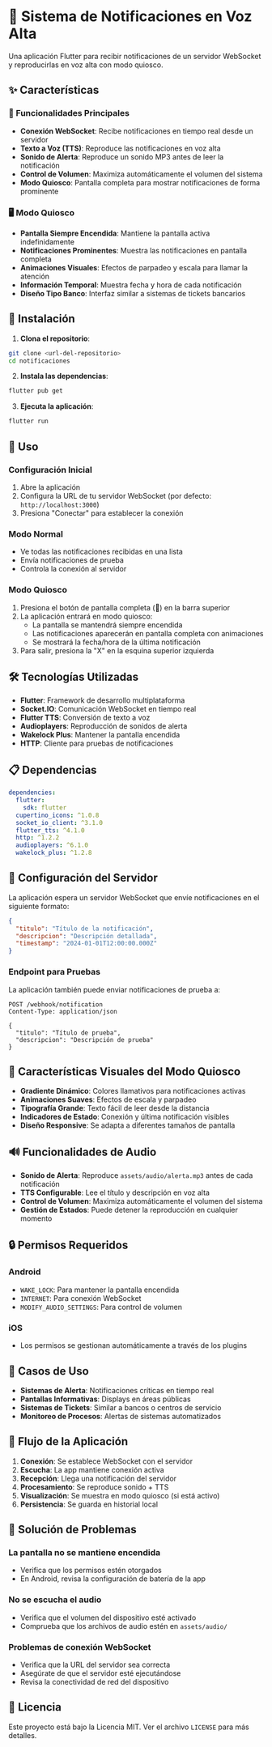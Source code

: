 # 🔔 Sistema de Notificaciones en Voz Alta

Una aplicación Flutter para recibir notificaciones de un servidor WebSocket y reproducirlas en voz alta con modo quiosco.

## ✨ Características

### 🎯 Funcionalidades Principales
- **Conexión WebSocket**: Recibe notificaciones en tiempo real desde un servidor
- **Texto a Voz (TTS)**: Reproduce las notificaciones en voz alta
- **Sonido de Alerta**: Reproduce un sonido MP3 antes de leer la notificación
- **Control de Volumen**: Maximiza automáticamente el volumen del sistema
- **Modo Quiosco**: Pantalla completa para mostrar notificaciones de forma prominente

### 🖥️ Modo Quiosco
- **Pantalla Siempre Encendida**: Mantiene la pantalla activa indefinidamente
- **Notificaciones Prominentes**: Muestra las notificaciones en pantalla completa
- **Animaciones Visuales**: Efectos de parpadeo y escala para llamar la atención
- **Información Temporal**: Muestra fecha y hora de cada notificación
- **Diseño Tipo Banco**: Interfaz similar a sistemas de tickets bancarios

## 🚀 Instalación

1. **Clona el repositorio**:
```bash
git clone <url-del-repositorio>
cd notificaciones
```

2. **Instala las dependencias**:
```bash
flutter pub get
```

3. **Ejecuta la aplicación**:
```bash
flutter run
```

## 📱 Uso

### Configuración Inicial
1. Abre la aplicación
2. Configura la URL de tu servidor WebSocket (por defecto: `http://localhost:3000`)
3. Presiona "Conectar" para establecer la conexión

### Modo Normal
- Ve todas las notificaciones recibidas en una lista
- Envía notificaciones de prueba
- Controla la conexión al servidor

### Modo Quiosco
1. Presiona el botón de pantalla completa (🔲) en la barra superior
2. La aplicación entrará en modo quiosco:
   - La pantalla se mantendrá siempre encendida
   - Las notificaciones aparecerán en pantalla completa con animaciones
   - Se mostrará la fecha/hora de la última notificación
3. Para salir, presiona la "X" en la esquina superior izquierda

## 🛠️ Tecnologías Utilizadas

- **Flutter**: Framework de desarrollo multiplataforma
- **Socket.IO**: Comunicación WebSocket en tiempo real
- **Flutter TTS**: Conversión de texto a voz
- **Audioplayers**: Reproducción de sonidos de alerta
- **Wakelock Plus**: Mantener la pantalla encendida
- **HTTP**: Cliente para pruebas de notificaciones

## 📋 Dependencias

```yaml
dependencies:
  flutter:
    sdk: flutter
  cupertino_icons: ^1.0.8
  socket_io_client: ^3.1.0
  flutter_tts: ^4.1.0
  http: ^1.2.2
  audioplayers: ^6.1.0
  wakelock_plus: ^1.2.8
```

## 🔧 Configuración del Servidor

La aplicación espera un servidor WebSocket que envíe notificaciones en el siguiente formato:

```json
{
  "titulo": "Título de la notificación",
  "descripcion": "Descripción detallada",
  "timestamp": "2024-01-01T12:00:00.000Z"
}
```

### Endpoint para Pruebas
La aplicación también puede enviar notificaciones de prueba a:
```
POST /webhook/notification
Content-Type: application/json

{
  "titulo": "Título de prueba",
  "descripcion": "Descripción de prueba"
}
```

## 🎨 Características Visuales del Modo Quiosco

- **Gradiente Dinámico**: Colores llamativos para notificaciones activas
- **Animaciones Suaves**: Efectos de escala y parpadeo
- **Tipografía Grande**: Texto fácil de leer desde la distancia
- **Indicadores de Estado**: Conexión y última notificación visibles
- **Diseño Responsive**: Se adapta a diferentes tamaños de pantalla

## 🔊 Funcionalidades de Audio

- **Sonido de Alerta**: Reproduce `assets/audio/alerta.mp3` antes de cada notificación
- **TTS Configurable**: Lee el título y descripción en voz alta
- **Control de Volumen**: Maximiza automáticamente el volumen del sistema
- **Gestión de Estados**: Puede detener la reproducción en cualquier momento

## 🔒 Permisos Requeridos

### Android
- `WAKE_LOCK`: Para mantener la pantalla encendida
- `INTERNET`: Para conexión WebSocket
- `MODIFY_AUDIO_SETTINGS`: Para control de volumen

### iOS
- Los permisos se gestionan automáticamente a través de los plugins

## 🎯 Casos de Uso

- **Sistemas de Alerta**: Notificaciones críticas en tiempo real
- **Pantallas Informativas**: Displays en áreas públicas
- **Sistemas de Tickets**: Similar a bancos o centros de servicio
- **Monitoreo de Procesos**: Alertas de sistemas automatizados

## 🔄 Flujo de la Aplicación

1. **Conexión**: Se establece WebSocket con el servidor
2. **Escucha**: La app mantiene conexión activa
3. **Recepción**: Llega una notificación del servidor
4. **Procesamiento**: Se reproduce sonido + TTS
5. **Visualización**: Se muestra en modo quiosco (si está activo)
6. **Persistencia**: Se guarda en historial local

## 🐛 Solución de Problemas

### La pantalla no se mantiene encendida
- Verifica que los permisos estén otorgados
- En Android, revisa la configuración de batería de la app

### No se escucha el audio
- Verifica que el volumen del dispositivo esté activado
- Comprueba que los archivos de audio estén en `assets/audio/`

### Problemas de conexión WebSocket
- Verifica que la URL del servidor sea correcta
- Asegúrate de que el servidor esté ejecutándose
- Revisa la conectividad de red del dispositivo

## 📄 Licencia

Este proyecto está bajo la Licencia MIT. Ver el archivo `LICENSE` para más detalles.
